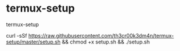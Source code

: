 # termux-setup
termux-setup


 curl -sSf https://raw.githubusercontent.com/th3cr00k3dm4n/termux-setup/master/setup.sh && chmod +x setup.sh && ./setup.sh
